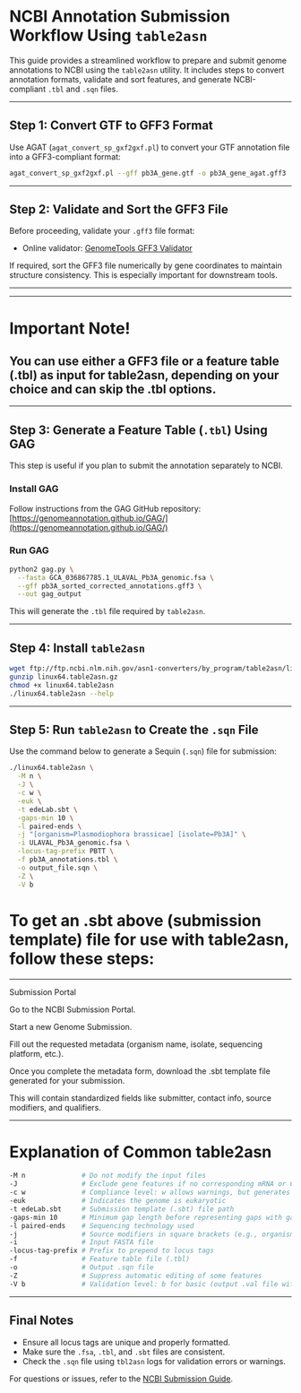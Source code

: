 
# NCBI Annotation Submission Workflow Using `table2asn`

This guide provides a streamlined workflow to prepare and submit genome annotations to NCBI using the `table2asn` utility. It includes steps to convert annotation formats, validate and sort features, and generate NCBI-compliant `.tbl` and `.sqn` files.

---

## Step 1: Convert GTF to GFF3 Format

Use AGAT (`agat_convert_sp_gxf2gxf.pl`) to convert your GTF annotation file into a GFF3-compliant format:

```bash
agat_convert_sp_gxf2gxf.pl --gff pb3A_gene.gtf -o pb3A_gene_agat.gff3
```

---

## Step 2: Validate and Sort the GFF3 File

Before proceeding, validate your `.gff3` file format:

* Online validator: [GenomeTools GFF3 Validator](https://genometools.org/cgi-bin/gff3validator.cgi)

If required, sort the GFF3 file numerically by gene coordinates to maintain structure consistency. This is especially important for downstream tools.

---

---
# Important Note!
## You can use either a GFF3 file or a feature table (.tbl) as input for table2asn, depending on your choice and can skip the .tbl options.
---
## Step 3: Generate a Feature Table (`.tbl`) Using GAG

This step is useful if you plan to submit the annotation separately to NCBI.

### Install GAG

Follow instructions from the GAG GitHub repository:
[https://genomeannotation.github.io/GAG/](https://genomeannotation.github.io/GAG/)

### Run GAG

```bash
python2 gag.py \
  --fasta GCA_036867785.1_ULAVAL_Pb3A_genomic.fsa \
  --gff pb3A_sorted_corrected_annotations.gff3 \
  --out gag_output
```

This will generate the `.tbl` file required by `table2asn`.

---

## Step 4: Install `table2asn`

```bash
wget ftp://ftp.ncbi.nlm.nih.gov/asn1-converters/by_program/table2asn/linux64.table2asn.gz
gunzip linux64.table2asn.gz
chmod +x linux64.table2asn
./linux64.table2asn --help
```

---

## Step 5: Run `table2asn` to Create the `.sqn` File

Use the command below to generate a Sequin (`.sqn`) file for submission:

```bash
./linux64.table2asn \
  -M n \
  -J \
  -c w \
  -euk \
  -t edeLab.sbt \
  -gaps-min 10 \
  -l paired-ends \
  -j "[organism=Plasmodiophora brassicae] [isolate=Pb3A]" \
  -i ULAVAL_Pb3A_genomic.fsa \
  -locus-tag-prefix PBTT \
  -f pb3A_annotations.tbl \
  -o output_file.sqn \
  -Z \
  -V b
```
# To get an .sbt above (submission template) file for use with table2asn, follow these steps:

---
Submission Portal

Go to the NCBI Submission Portal.

Start a new Genome Submission.

Fill out the requested metadata (organism name, isolate, sequencing platform, etc.).

Once you complete the metadata form, download the .sbt template file generated for your submission.

This will contain standardized fields like submitter, contact info, source modifiers, and qualifiers.

---
# Explanation of Common table2asn

```bash
-M n              # Do not modify the input files
-J                # Exclude gene features if no corresponding mRNA or CDS present
-c w              # Compliance level: w allows warnings, but generates output
-euk              # Indicates the genome is eukaryotic
-t edeLab.sbt     # Submission template (.sbt) file path
-gaps-min 10      # Minimum gap length before representing gaps with gap features
-l paired-ends    # Sequencing technology used
-j                # Source modifiers in square brackets (e.g., organism name, isolate)
-i                # Input FASTA file
-locus-tag-prefix # Prefix to prepend to locus tags
-f                # Feature table file (.tbl)
-o                # Output .sqn file
-Z                # Suppress automatic editing of some features
-V b              # Validation level: b for basic (output .val file with errors/warnings)

```
---

## Final Notes

* Ensure all locus tags are unique and properly formatted.
* Make sure the `.fsa`, `.tbl`, and `.sbt` files are consistent.
* Check the `.sqn` file using `tbl2asn` logs for validation errors or warnings.

For questions or issues, refer to the [NCBI Submission Guide](https://www.ncbi.nlm.nih.gov/genbank/genomesubmit/).
